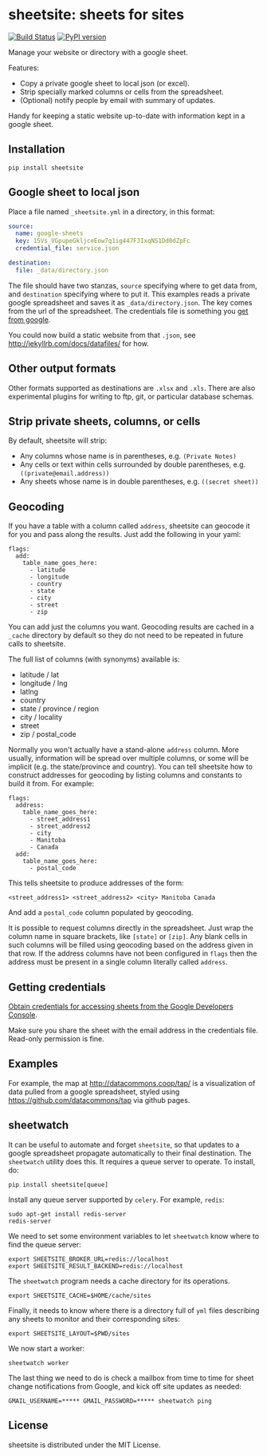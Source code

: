 # sheetsite: sheets for sites

[![Build Status](https://travis-ci.org/paulfitz/sheetsite.svg?branch=master)](https://travis-ci.org/paulfitz/sheetsite)
[![PyPI version](https://badge.fury.io/py/sheetsite.svg)](http://badge.fury.io/py/sheetsite)

Manage your website or directory with a google sheet.

Features:

* Copy a private google sheet to local json (or excel).
* Strip specially marked columns or cells from the spreadsheet.
* (Optional) notify people by email with summary of updates.

Handy for keeping a static website up-to-date with information
kept in a google sheet.


## Installation

```
pip install sheetsite
```

## Google sheet to local json

Place a file named `_sheetsite.yml` in a directory, in this format:

```yaml
source:
  name: google-sheets
  key: 15Vs_VGpupeGkljceEow7q1ig447FJIxqNS1Dd0dZpFc
  credential_file: service.json

destination:
  file: _data/directory.json
```

The file should have two stanzas, `source` specifying where to get
data from, and `destination` specifying where to put it.  This
examples reads a private google spreadsheet and saves it as
`_data/directory.json`.  The key comes from the url of the spreadsheet.
The credentials file is something you [get from google](https://pygsheets.readthedocs.io/en/latest/authorizing.html).

You could now build a static website from that `.json`, see
http://jekyllrb.com/docs/datafiles/ for how.

## Other output formats

Other formats supported as destinations are `.xlsx` and `.xls`.  There
are also experimental plugins for writing to ftp, git, or particular
database schemas.

## Strip private sheets, columns, or cells

By default, sheetsite will strip:

* Any columns whose name is in parentheses, e.g. `(Private Notes)`
* Any cells or text within cells surrounded by double parentheses, e.g. `((private@email.address))`
* Any sheets whose name is in double parentheses, e.g. `((secret sheet))`

## Geocoding

If you have a table with a column called `address`, sheetsite can geocode it for
you and pass along the results.  Just add the following in your yaml:

```
flags:
  add:
    table_name_goes_here:
      - latitude
      - longitude
      - country
      - state
      - city
      - street
      - zip
```

You can add just the columns you want.  Geocoding results are cached in a `_cache`
directory by default so they do not need to be repeated in future calls to sheetsite.

The full list of columns (with synonyms) available is:
  * latitude / lat
  * longitude / lng
  * latlng
  * country
  * state / province / region
  * city / locality
  * street
  * zip / postal_code

Normally you won't actually have a stand-alone `address` column.  More usually,
information will be spread over multiple columns, or some will be implicit (e.g.
the state/province and country).  You can tell sheetsite how to construct addresses
for geocoding by listing columns and constants to build it from.  For example:

```
flags:
  address:
    table_name_goes_here:
      - street_address1
      - street_address2
      - city
      - Manitoba
      - Canada
  add:
    table_name_goes_here:
      - postal_code
```

This tells sheetsite to produce addresses of the form:
```
<street_address1> <street_address2> <city> Manitoba Canada
```
And add a `postal_code` column populated by geocoding.

It is possible to request columns directly in the spreadsheet.  Just
wrap the column name in square brackets, like `[state]` or `[zip]`.
Any blank cells in such columns will be filled using geocoding based
on the address given in that row.  If the address columns have not been
configured in `flags` then the address must be present in a single column
literally called `address`.


## Getting credentials

[Obtain credentials for accessing sheets from the Google Developers Console](https://pygsheets.readthedocs.io/en/latest/authorizing.html).

Make sure you share the sheet with the email address in the credentials file.  Read-only permission is fine.

## Examples

For example, the map at http://datacommons.coop/tap/ is a visualization
of data pulled from a google spreadsheet, styled using
https://github.com/datacommons/tap via github pages.

## sheetwatch

It can be useful to automate and forget `sheetsite`, so that updates
to a google spreadsheet propagate automatically to their final
destination.  The `sheetwatch` utility does this.  It requires a queue
server to operate.  To install, do:

```
pip install sheetsite[queue]
```

Install any queue server supported by `celery`.  For example, `redis`:

```
sudo apt-get install redis-server
redis-server
```

We need to set some environment variables to let `sheetwatch` know
where to find the queue server:

```
export SHEETSITE_BROKER_URL=redis://localhost
export SHEETSITE_RESULT_BACKEND=redis://localhost
```

The `sheetwatch` program needs a cache directory for its operations.

```
export SHEETSITE_CACHE=$HOME/cache/sites
```

Finally, it needs to know where there is a directory full of `yml`
files describing any sheets to monitor and their corresponding sites:

```
export SHEETSITE_LAYOUT=$PWD/sites
```

We now start a worker:

```
sheetwatch worker
```

The last thing we need to do is check a mailbox from time to time
for sheet change notifications from Google, and kick off site updates
as needed:

```
GMAIL_USERNAME=***** GMAIL_PASSWORD=***** sheetwatch ping
```

## License

sheetsite is distributed under the MIT License.

